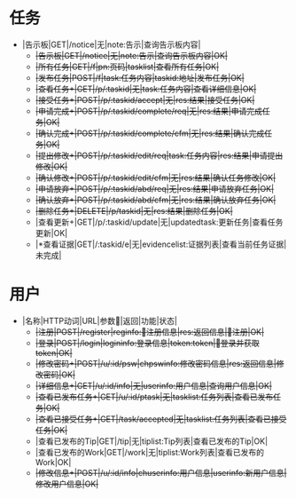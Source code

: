 # 任务
* |告示板|GET|/notice|无|note:告示|查询告示板内容|
  * ~~|告示板|GET|/notice|无|note:告示|查询告示板内容|OK|~~
  * ~~|所有任务|GET|/f|pn:页码|tasklist|查看所有任务|OK|~~
  * ~~|发布任务|POST|/f|task:任务内容|taskid:地址|发布任务|OK|~~
  * ~~|查看任务+|GET|/p/:taskid|无|task:任务内容|查看详细信息|OK|~~
  * ~~|接受任务+|POST|/p/:taskid/accept|无|res:结果|接受任务|OK|~~
  * ~~|申请完成+|POST|/p/:taskid/complete/req|无|res:结果|申请完成任务|OK|~~
  * ~~|确认完成+|POST|/p/:taskid/complete/cfm|无|res:结果|确认完成任务|OK|~~
  * ~~|提出修改+|POST|/p/:taskid/edit/req|task:任务内容|res:结果|申请提出修改|OK|~~
  * ~~|确认修改+|POST|/p/:taskid/edit/cfm|无|res:结果|确认任务修改|OK|~~
  * ~~|申请放弃+|POST|/p/:taskid/abd/req|无|res:结果|申请放弃任务|OK|~~
  * ~~|确认放弃+|POST|/p/:taskid/abd/cfm|无|res:结果|确认放弃任务|OK|~~
  * ~~|删除任务+|DELETE|/p/taskid|无|res:结果|删除任务|OK|~~
  * |查看更新+|GET|/p/:taskid/update|无|updatedtask:更新任务|查看任务更新|OK|
  * |*查看证据|GET|/:taskid/e|无|evidencelist:证据列表|查看当前任务证据|未完成|

# 用户
* |名称|HTTP动词|URL|参数|返回|功能|状态|
  * ~~|注册|POST|/register|reginfo:注册信息|res:返回信息|注册|OK|~~
  * ~~|登录|POST|/login|logininfo:登录信息|token:token|登录并获取token|OK|~~
  * ~~|修改密码+|POST|/u/:id/psw|chpswinfo:修改密码信息|res:返回信息|修改密码|OK|~~
  * ~~|详细信息+|GET|/u/:id/info|无|userinfo:用户信息|查询用户信息|OK|~~
  * ~~|查看已发布任务+|GET|/u/:id/ptask|无|tasklist:任务列表|查看已发布任务|OK|~~
  * ~~|查看已接受任务+|GET|/task/accepted|无|tasklist:任务列表|查看已接受任务|OK|~~
  * |查看已发布的Tip|GET|/tip|无|tiplist:Tip列表|查看已发布的Tip|OK|
  * |查看已发布的Work|GET|/work|无|tiplist:Work列表|查看已发布的Work|OK|
  * ~~|修改信息+|POST|/u/:id/info|chuserinfo:用户信息|userinfo:新用户信息|修改用户信息|OK|~~
  